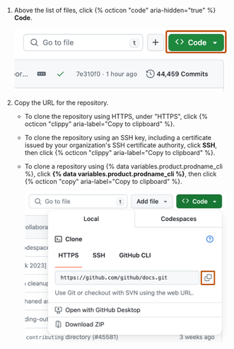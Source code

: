 1. Above the list of files, click {% octicon "code" aria-hidden="true" %} **Code**.

   ![Screenshot of the list of files on the landing page of a repository. The "Code" button is highlighted with a dark orange outline.](/assets/images/help/repository/code-button.png)

1. Copy the URL for the repository.

   * To clone the repository using HTTPS, under "HTTPS", click {% octicon "clippy" aria-label="Copy to clipboard" %}.
   * To clone the repository using an SSH key, including a certificate issued by your organization's SSH certificate authority, click **SSH**, then click {% octicon "clippy" aria-label="Copy to clipboard" %}.
   * To clone a repository using {% data variables.product.prodname_cli %}, click **{% data variables.product.prodname_cli %}**, then click {% octicon "copy" aria-label="Copy to clipboard" %}.
  
     ![Screenshot of the "Code" dropdown menu. To the right of the HTTPS URL for the repository, a copy icon is outlined in dark orange.](/assets/images/help/repository/https-url-clone-cli.png)
